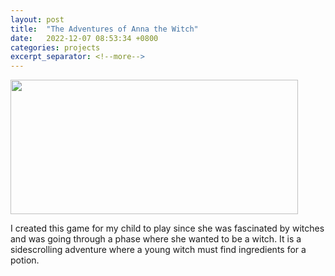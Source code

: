 ```yaml
---
layout: post
title:  "The Adventures of Anna the Witch"
date:   2022-12-07 08:53:34 +0800
categories: projects
excerpt_separator: <!--more-->
---
```


<img class="post-img-center" src="{{ site.baseurl }}assets/img/aw.png" width="460" height="215">

<p class="post-text-center">I created this game for my child to play since she was fascinated by witches and was going through a phase where she wanted to be a witch. It is a sidescrolling adventure where a young witch must find ingredients for a potion.</p>
<!--more-->
